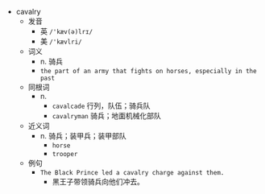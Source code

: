 - cavalry
  - 发音
    - 英 `/'kæv(ə)lrɪ/`
    - 美 `/'kævlri/`
  - 词义
    - n. 骑兵
    - `the part of an army that fights on horses, especially in the past`
  - 同根词
    - n.
      - `cavalcade` 行列，队伍；骑兵队
      - `cavalryman` 骑兵；地面机械化部队
  - 近义词
    - n. 骑兵；装甲兵；装甲部队
      - `horse`
      - `trooper`
  - 例句
    - `The Black Prince led a cavalry charge against them.`
      - 黑王子带领骑兵向他们冲去。

